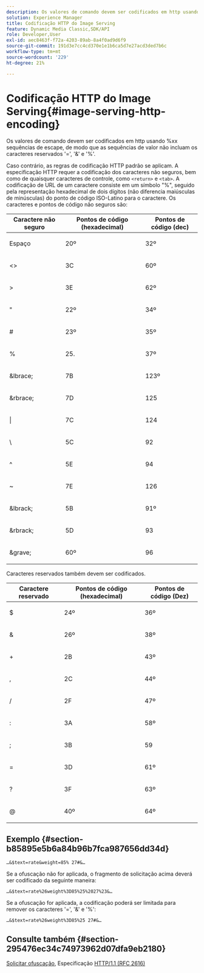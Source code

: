 ```yaml
---
description: Os valores de comando devem ser codificados em http usando %xx sequências de escape, de modo que as sequências de valor não incluam os caracteres reservados '=', '&' e '%'.
solution: Experience Manager
title: Codificação HTTP do Image Serving
feature: Dynamic Media Classic,SDK/API
role: Developer,User
exl-id: aec8463f-f72a-4203-89ab-8a4f0ad9d6f9
source-git-commit: 191d3e7cc4cd370e1e1b6ca5d7e27acd3ded7b6c
workflow-type: tm+mt
source-wordcount: '229'
ht-degree: 21%

---
```


# Codificação HTTP do Image Serving{#image-serving-http-encoding}

Os valores de comando devem ser codificados em http usando %xx sequências de escape, de modo que as sequências de valor não incluam os caracteres reservados &#39;=&#39;, &#39;&amp;&#39; e &#39;%&#39;.

Caso contrário, as regras de codificação HTTP padrão se aplicam. A especificação HTTP requer a codificação dos caracteres não seguros, bem como de quaisquer caracteres de controle, como `<return>` e `<tab>`. A codificação de URL de um caractere consiste em um símbolo &quot;%&quot;, seguido pela representação hexadecimal de dois dígitos (não diferencia maiúsculas de minúsculas) do ponto de código ISO-Latino para o caractere. Os caracteres e pontos de código não seguros são:

<table id="table_D2C01CADB35E477D82D4C27586424625"> 
 <thead> 
  <tr> 
   <th colname="col1" class="entry"> Caractere não seguro </th> 
   <th colname="col2" class="entry"> Pontos de código (hexadecimal) </th> 
   <th colname="col3" class="entry"> Pontos de código (dec) </th> 
  </tr> 
 </thead>
 <tbody> 
  <tr> 
   <td colname="col1"> <p>Espaço </p> </td> 
   <td colname="col2"> <p>20º </p> </td> 
   <td colname="col3"> <p>32º </p> </td> 
  </tr> 
  <tr> 
   <td colname="col1"> <p>&lt;&gt; </p> </td> 
   <td colname="col2"> <p>3C </p> </td> 
   <td colname="col3"> <p>60º </p> </td> 
  </tr> 
  <tr> 
   <td colname="col1"> <p>&gt; </p> </td> 
   <td colname="col2"> <p>3E </p> </td> 
   <td colname="col3"> <p>62º </p> </td> 
  </tr> 
  <tr> 
   <td colname="col1"> <p>" </p> </td> 
   <td colname="col2"> <p>22º </p> </td> 
   <td colname="col3"> <p>34º </p> </td> 
  </tr> 
  <tr> 
   <td colname="col1"> <p># </p> </td> 
   <td colname="col2"> <p>23º </p> </td> 
   <td colname="col3"> <p>35º </p> </td> 
  </tr> 
  <tr> 
   <td colname="col1"> <p>% </p> </td> 
   <td colname="col2"> <p>25. </p> </td> 
   <td colname="col3"> <p>37º </p> </td> 
  </tr> 
  <tr> 
   <td colname="col1"> <p>&amp;lbrace; </p> </td> 
   <td colname="col2"> <p>7B </p> </td> 
   <td colname="col3"> <p>123º </p> </td> 
  </tr> 
  <tr> 
   <td colname="col1"> <p>&amp;rbrace; </p> </td> 
   <td colname="col2"> <p>7D </p> </td> 
   <td colname="col3"> <p>125 </p> </td> 
  </tr> 
  <tr> 
   <td colname="col1"> <p>| </p> </td> 
   <td colname="col2"> <p>7C </p> </td> 
   <td colname="col3"> <p>124 </p> </td> 
  </tr> 
  <tr> 
   <td colname="col1"> <p>\ </p> </td> 
   <td colname="col2"> <p>5C </p> </td> 
   <td colname="col3"> <p>92 </p> </td> 
  </tr> 
  <tr> 
   <td colname="col1"> <p>^ </p> </td> 
   <td colname="col2"> <p>5E </p> </td> 
   <td colname="col3"> <p>94 </p> </td> 
  </tr> 
  <tr> 
   <td colname="col1"> <p>~ </p> </td> 
   <td colname="col2"> <p>7E </p> </td> 
   <td colname="col3"> <p>126 </p> </td> 
  </tr> 
  <tr> 
   <td colname="col1"> <p>&amp;lbrack; </p> </td> 
   <td colname="col2"> <p>5B </p> </td> 
   <td colname="col3"> <p>91º </p> </td> 
  </tr> 
  <tr> 
   <td colname="col1"> <p>&amp;rbrack; </p> </td> 
   <td colname="col2"> <p>5D </p> </td> 
   <td colname="col3"> <p>93 </p> </td> 
  </tr> 
  <tr> 
   <td colname="col1"> <p>&amp;grave; </p> </td> 
   <td colname="col2"> <p>60º </p> </td> 
   <td colname="col3"> <p>96 </p> </td> 
  </tr> 
 </tbody> 
</table>

Caracteres reservados também devem ser codificados.

<table id="table_A6C808A05EA6420F8125186D3D5C9E33"> 
 <thead> 
  <tr> 
   <th colname="col1" class="entry"> Caractere reservado </th> 
   <th colname="col2" class="entry"> Pontos de código (hexadecimal) </th> 
   <th colname="col3" class="entry"> Pontos de código (Dez) </th> 
  </tr> 
 </thead>
 <tbody> 
  <tr> 
   <td colname="col1"> <p>$ </p> </td> 
   <td colname="col2"> <p>24º </p> </td> 
   <td colname="col3"> <p>36º </p> </td> 
  </tr> 
  <tr> 
   <td colname="col1"> <p>&amp; </p> </td> 
   <td colname="col2"> <p>26º </p> </td> 
   <td colname="col3"> <p>38º </p> </td> 
  </tr> 
  <tr> 
   <td colname="col1"> <p>+ </p> </td> 
   <td colname="col2"> <p>2B </p> </td> 
   <td colname="col3"> <p>43º </p> </td> 
  </tr> 
  <tr> 
   <td colname="col1"> <p>, </p> </td> 
   <td colname="col2"> <p>2C </p> </td> 
   <td colname="col3"> <p>44º </p> </td> 
  </tr> 
  <tr> 
   <td colname="col1"> <p>/ </p> </td> 
   <td colname="col2"> <p>2F </p> </td> 
   <td colname="col3"> <p>47º </p> </td> 
  </tr> 
  <tr> 
   <td colname="col1"> <p>: </p> </td> 
   <td colname="col2"> <p>3A </p> </td> 
   <td colname="col3"> <p>58º </p> </td> 
  </tr> 
  <tr> 
   <td colname="col1"> <p>; </p> </td> 
   <td colname="col2"> <p>3B </p> </td> 
   <td colname="col3"> <p>59 </p> </td> 
  </tr> 
  <tr> 
   <td colname="col1"> <p>= </p> </td> 
   <td colname="col2"> <p>3D </p> </td> 
   <td colname="col3"> <p>61º </p> </td> 
  </tr> 
  <tr> 
   <td colname="col1"> <p>? </p> </td> 
   <td colname="col2"> <p>3F </p> </td> 
   <td colname="col3"> <p>63º </p> </td> 
  </tr> 
  <tr> 
   <td colname="col1"> <p>@ </p> </td> 
   <td colname="col2"> <p>40º </p> </td> 
   <td colname="col3"> <p>64º </p> </td> 
  </tr> 
 </tbody> 
</table>

## Exemplo {#section-b85895e5b6a84b96b7fca987656dd34d}

`…&$text=rate&weight=85% 27#&…`

Se a ofuscação não for aplicada, o fragmento de solicitação acima deverá ser codificado da seguinte maneira:

`…&$text=rate%26weight%3D85%25%2027%23&…`

Se a ofuscação for aplicada, a codificação poderá ser limitada para remover os caracteres &#39;=&#39;, &#39;&amp;&#39; e &#39;%&#39;:

`…&$text=rate%26weight%3D85%25 27#&…`

## Consulte também {#section-295476ec34c74973962d07dfa9eb2180}

[Solicitar ofuscação](../../../../../is-api/http-ref/image-serving-api-ref/c-http-protocol-reference/c-syntax-and-features/r-request-obfuscation.md#reference-895f65d6796c43bb9bad21a676ed714d), Especificação  [HTTP/1.1 (RFC 2616)](https://www.w3.org/Protocols/rfc2616/rfc2616.html)
